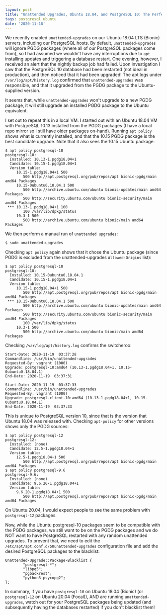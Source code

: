 ```yaml
---
layout: post
title: "Unattended Upgrades, Ubuntu 18.04, and PostgreSQL 10: The Perfect Storm"
tags: postgresql ubuntu
date: '2020-11-18'
---
```


We recently enabled `unattended-upgrades` on our Ubuntu 18.04 LTS (Bionic) servers, including our PostgreSQL hosts. By default, `unattended-upgrades` will ignore PGDG packages (where all of our PostgreSQL packages come from), so I had assumed we wouldn't have any interruptions due to `apt` installing updates and triggering a database restart. One evening, however, I received an alert that the nightly backup job had failed. Upon investigation I saw that the PostgreSQL 10 database had been restarted (not ideal in production), and then noticed that it had been upgraded! The apt logs under `/var/log/apt/history.log` confirmed that `unattended-upgrades` was responsible, and that it upgraded from the PGDG package to the Ubuntu-supplied version.

It seems that, while `unattended-upgrades` won't upgrade *to* a new PGDG package, it will still upgrade an installed PGDG package to the Ubuntu equivalent.

I set out to repeat this in a local VM. I started out with an Ubuntu 18.04 VM with PostgreSQL 10.13 installed from the PGDG packages (I have a local repo mirror so I still have older packages on-hand). Running `apt policy` shows what is currently installed, and that the 10.15 PGDG package is the best candidate upgrade. Note that it also sees the 10.15 Ubuntu package:

```
$ apt policy postgresql-10
postgresql-10:
  Installed: 10.13-1.pgdg18.04+1
  Candidate: 10.15-1.pgdg18.04+1
  Version table:
     10.15-1.pgdg18.04+1 500
        500 http://apt.postgresql.org/pub/repos/apt bionic-pgdg/main amd64 Packages
     10.15-0ubuntu0.18.04.1 500
        500 http://archive.ubuntu.com/ubuntu bionic-updates/main amd64 Packages
        500 http://security.ubuntu.com/ubuntu bionic-security/main amd64 Packages
 *** 10.13-1.pgdg18.04+1 100
        100 /var/lib/dpkg/status
     10.3-1 500
        500 http://archive.ubuntu.com/ubuntu bionic/main amd64 Packages
```

We then perform a manual run of `unattended upgrades`:

```
$ sudo unattended-upgrades
```

Checking `apt policy` again shows that it chose the Ubuntu package (since PGDG is excluded from the unattended-upgrades `Allowed-Origins` list):

```
$ apt policy postgresql-10
postgresql-10:
  Installed: 10.15-0ubuntu0.18.04.1
  Candidate: 10.15-1.pgdg18.04+1
  Version table:
     10.15-1.pgdg18.04+1 500
        500 http://apt.postgresql.org/pub/repos/apt bionic-pgdg/main amd64 Packages
 *** 10.15-0ubuntu0.18.04.1 500
        500 http://archive.ubuntu.com/ubuntu bionic-updates/main amd64 Packages
        500 http://security.ubuntu.com/ubuntu bionic-security/main amd64 Packages
        100 /var/lib/dpkg/status
     10.3-1 500
        500 http://archive.ubuntu.com/ubuntu bionic/main amd64 Packages
```

Checking `/var/log/apt/history.log` confirms the switcheroo:

```
Start-Date: 2020-11-19  03:37:28
Commandline: /usr/bin/unattended-upgrades
Requested-By: vagrant (1000)
Upgrade: postgresql-10:amd64 (10.13-1.pgdg18.04+1, 10.15-0ubuntu0.18.04.1)
End-Date: 2020-11-19  03:37:31

Start-Date: 2020-11-19  03:37:33
Commandline: /usr/bin/unattended-upgrades
Requested-By: vagrant (1000)
Upgrade: postgresql-client-10:amd64 (10.13-1.pgdg18.04+1, 10.15-0ubuntu0.18.04.1)
End-Date: 2020-11-19  03:37:33
```

This is unique to PostgreSQL version 10, since that is the version that Ubuntu 18.04 was released with. Checking `apt-policy` for other versions shows only the PGDG sources:

```
$ apt policy postgresql-12
postgresql-12:
  Installed: (none)
  Candidate: 12.5-1.pgdg18.04+1
  Version table:
     12.5-1.pgdg18.04+1 500
        500 http://apt.postgresql.org/pub/repos/apt bionic-pgdg/main amd64 Packages
$ apt policy postgresql-9.6
postgresql-9.6:
  Installed: (none)
  Candidate: 9.6.20-1.pgdg18.04+1
  Version table:
     9.6.20-1.pgdg18.04+1 500
        500 http://apt.postgresql.org/pub/repos/apt bionic-pgdg/main amd64 Packages
```

On Ubuntu 20.04, I would expect people to see the same problem with `postgresql-12` packages.

Now, while the Ubuntu postgresql-10 packages seem to be compatible with the PGDG packages, we still want to be on the PGDG packages and we do NOT want to have PostgreSQL restarted with any random unattended upgrades. To prevent that, we need to edit the `/etc/apt/apt.conf.d/50unattended-upgrades` configuration file and add the desired PostgreSQL packages to the blacklist:

```
Unattended-Upgrade::Package-Blacklist {
        "postgresql-*";
        "libpq5";
        "pgbackrest";
        "python3-psycopg2";
};
```

In summary, if you have `postgresql-10` on Ubuntu 18.04 (Bionic) (or `postgresql-12` on Ubuntu 20.04 (Focal)), AND are running `unattended-upgrades`, watch out for your PostgreSQL packages being updated (and subsequently having the databases restarted) if you don't blacklist them!
